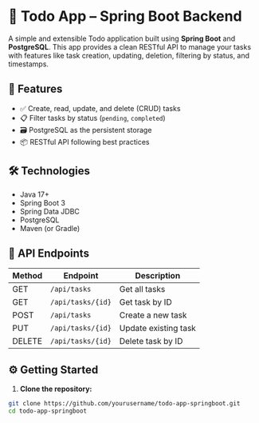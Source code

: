 # 📝 Todo App – Spring Boot Backend

A simple and extensible Todo application built using **Spring Boot** and **PostgreSQL**. This app provides a clean RESTful API to manage your tasks with features like task creation, updating, deletion, filtering by status, and timestamps.

## 🚀 Features

- ✅ Create, read, update, and delete (CRUD) tasks
- 📋 Filter tasks by status (`pending`, `completed`)
- 🗃️ PostgreSQL as the persistent storage
- 📦 RESTful API following best practices

## 🛠️ Technologies

- Java 17+
- Spring Boot 3
- Spring Data JDBC
- PostgreSQL
- Maven (or Gradle)

## 🧪 API Endpoints

| Method | Endpoint          | Description          |
| ------ | ----------------- | -------------------- |
| GET    | `/api/tasks`      | Get all tasks        |
| GET    | `/api/tasks/{id}` | Get task by ID       |
| POST   | `/api/tasks`      | Create a new task    |
| PUT    | `/api/tasks/{id}` | Update existing task |
| DELETE | `/api/tasks/{id}` | Delete task by ID    |

## ⚙️ Getting Started

1. **Clone the repository:**

```bash
git clone https://github.com/yourusername/todo-app-springboot.git
cd todo-app-springboot
```

